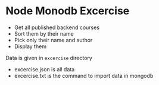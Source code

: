 # Node Monodb Excercise

- Get all published backend courses
- Sort them by their name
- Pick only their name and author
- Display them

Data is given in `excercise` directory
  - excercise.json is all data
  - excercise.txt is the command to import data in mongodb